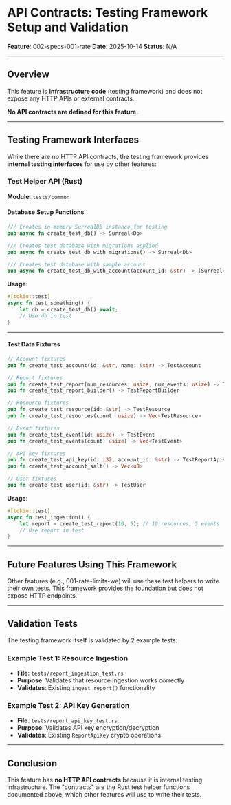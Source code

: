 # API Contracts: Testing Framework Setup and Validation

**Feature**: 002-specs-001-rate
**Date**: 2025-10-14
**Status**: N/A

---

## Overview

This feature is **infrastructure code** (testing framework) and does not expose any HTTP APIs or external contracts.

**No API contracts are defined for this feature.**

---

## Testing Framework Interfaces

While there are no HTTP API contracts, the testing framework provides **internal testing interfaces** for use by other features:

### Test Helper API (Rust)

**Module**: `tests/common`

#### Database Setup Functions

```rust
/// Creates in-memory SurrealDB instance for testing
pub async fn create_test_db() -> Surreal<Db>

/// Creates test database with migrations applied
pub async fn create_test_db_with_migrations() -> Surreal<Db>

/// Creates test database with sample account
pub async fn create_test_db_with_account(account_id: &str) -> (Surreal<Db>, TestAccount)
```

**Usage**:
```rust
#[tokio::test]
async fn test_something() {
    let db = create_test_db().await;
    // Use db in test
}
```

---

#### Test Data Fixtures

```rust
// Account fixtures
pub fn create_test_account(id: &str, name: &str) -> TestAccount

// Report fixtures
pub fn create_test_report(num_resources: usize, num_events: usize) -> TestReport
pub fn create_test_report_builder() -> TestReportBuilder

// Resource fixtures
pub fn create_test_resource(id: &str) -> TestResource
pub fn create_test_resources(count: usize) -> Vec<TestResource>

// Event fixtures
pub fn create_test_event(id: usize) -> TestEvent
pub fn create_test_events(count: usize) -> Vec<TestEvent>

// API key fixtures
pub fn create_test_api_key(id: i32, account_id: &str) -> TestReportApiKey
pub fn create_test_account_salt() -> Vec<u8>

// User fixtures
pub fn create_test_user(id: &str) -> TestUser
```

**Usage**:
```rust
#[tokio::test]
async fn test_ingestion() {
    let report = create_test_report(10, 5); // 10 resources, 5 events
    // Use report in test
}
```

---

## Future Features Using This Framework

Other features (e.g., 001-rate-limits-we) will use these test helpers to write their own tests. This framework provides the foundation but does not expose HTTP endpoints.

---

## Validation Tests

The testing framework itself is validated by 2 example tests:

### Example Test 1: Resource Ingestion
- **File**: `tests/report_ingestion_test.rs`
- **Purpose**: Validates that resource ingestion works correctly
- **Validates**: Existing `ingest_report()` functionality

### Example Test 2: API Key Generation
- **File**: `tests/report_api_key_test.rs`
- **Purpose**: Validates API key encryption/decryption
- **Validates**: Existing `ReportApiKey` crypto operations

---

## Conclusion

This feature has **no HTTP API contracts** because it is internal testing infrastructure. The "contracts" are the Rust test helper functions documented above, which other features will use to write their tests.
